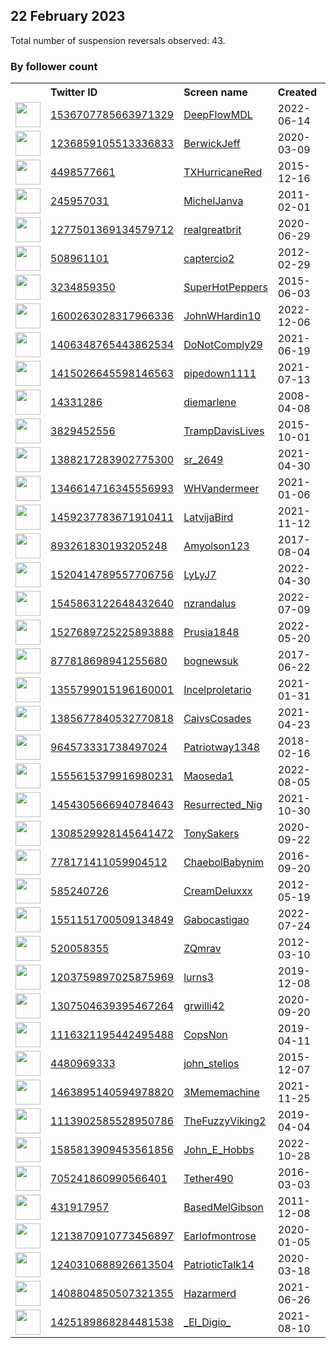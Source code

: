 
## 22 February 2023
Total number of suspension reversals observed: 43.

### By follower count
<table><tr><th></th><th align="left">Twitter ID</th><th align="left">Screen name</th>
<th align="left">Created</th><th align="left">Status</th><th align="left">Suspended</th><th align="left">Followers</th>
<tr><td><a href="https://pbs.twimg.com/profile_images/1536708731152453632/sPSox2CY_normal.jpg"><img src="https://pbs.twimg.com/profile_images/1536708731152453632/sPSox2CY_normal.jpg" width="40px" height="40px" align="center"/></a></td><td><a href="https://twitter.com/intent/user?user_id=1536707785663971329">1536707785663971329</a></td><td><a href="https://twitter.com/DeepFlowMDL">DeepFlowMDL</a></td><td>2022-06-14</td><td align="center"></td><td>2022-07-18</td><td>35653</td></tr>
<tr><td><a href="https://pbs.twimg.com/profile_images/1381084702291939335/mYry4syf_normal.jpg"><img src="https://pbs.twimg.com/profile_images/1381084702291939335/mYry4syf_normal.jpg" width="40px" height="40px" align="center"/></a></td><td><a href="https://twitter.com/intent/user?user_id=1236859105513336833">1236859105513336833</a></td><td><a href="https://twitter.com/BerwickJeff">BerwickJeff</a></td><td>2020-03-09</td><td align="center"></td><td></td><td>22909</td></tr>
<tr><td><a href="https://pbs.twimg.com/profile_images/1151299650663714816/oISB1jxw_normal.jpg"><img src="https://pbs.twimg.com/profile_images/1151299650663714816/oISB1jxw_normal.jpg" width="40px" height="40px" align="center"/></a></td><td><a href="https://twitter.com/intent/user?user_id=4498577661">4498577661</a></td><td><a href="https://twitter.com/TXHurricaneRed">TXHurricaneRed</a></td><td>2015-12-16</td><td align="center"></td><td></td><td>14964</td></tr>
<tr><td><a href="https://pbs.twimg.com/profile_images/914038388210257922/GHB7rfox_normal.jpg"><img src="https://pbs.twimg.com/profile_images/914038388210257922/GHB7rfox_normal.jpg" width="40px" height="40px" align="center"/></a></td><td><a href="https://twitter.com/intent/user?user_id=245957031">245957031</a></td><td><a href="https://twitter.com/MichelJanva">MichelJanva</a></td><td>2011-02-01</td><td align="center"></td><td></td><td>11123</td></tr>
<tr><td><a href="https://pbs.twimg.com/profile_images/1440353502287392772/VY47ZSwd_normal.jpg"><img src="https://pbs.twimg.com/profile_images/1440353502287392772/VY47ZSwd_normal.jpg" width="40px" height="40px" align="center"/></a></td><td><a href="https://twitter.com/intent/user?user_id=1277501369134579712">1277501369134579712</a></td><td><a href="https://twitter.com/realgreatbrit">realgreatbrit</a></td><td>2020-06-29</td><td align="center"></td><td>2022-09-02</td><td>9803</td></tr>
<tr><td><a href="https://pbs.twimg.com/profile_images/1215416467883085825/Lo0ZKshr_normal.jpg"><img src="https://pbs.twimg.com/profile_images/1215416467883085825/Lo0ZKshr_normal.jpg" width="40px" height="40px" align="center"/></a></td><td><a href="https://twitter.com/intent/user?user_id=508961101">508961101</a></td><td><a href="https://twitter.com/captercio2">captercio2</a></td><td>2012-02-29</td><td align="center"></td><td></td><td>7136</td></tr>
<tr><td><a href="https://pbs.twimg.com/profile_images/1575423972535308289/xBjV5gpM_normal.jpg"><img src="https://pbs.twimg.com/profile_images/1575423972535308289/xBjV5gpM_normal.jpg" width="40px" height="40px" align="center"/></a></td><td><a href="https://twitter.com/intent/user?user_id=3234859350">3234859350</a></td><td><a href="https://twitter.com/SuperHotPeppers">SuperHotPeppers</a></td><td>2015-06-03</td><td align="center"></td><td>2022-11-27</td><td>4480</td></tr>
<tr><td><a href="https://pbs.twimg.com/profile_images/1610071546340724737/3Aib_PMD_normal.jpg"><img src="https://pbs.twimg.com/profile_images/1610071546340724737/3Aib_PMD_normal.jpg" width="40px" height="40px" align="center"/></a></td><td><a href="https://twitter.com/intent/user?user_id=1600263028317966336">1600263028317966336</a></td><td><a href="https://twitter.com/JohnWHardin10">JohnWHardin10</a></td><td>2022-12-06</td><td align="center"></td><td>2023-02-16</td><td>3435</td></tr>
<tr><td><a href="https://pbs.twimg.com/profile_images/1522001221900550146/bEwQSvaB_normal.jpg"><img src="https://pbs.twimg.com/profile_images/1522001221900550146/bEwQSvaB_normal.jpg" width="40px" height="40px" align="center"/></a></td><td><a href="https://twitter.com/intent/user?user_id=1406348765443862534">1406348765443862534</a></td><td><a href="https://twitter.com/DoNotComply29">DoNotComply29</a></td><td>2021-06-19</td><td align="center"></td><td>2022-05-19</td><td>1432</td></tr>
<tr><td><a href="https://pbs.twimg.com/profile_images/1415026909524762626/0U_tqe2j_normal.jpg"><img src="https://pbs.twimg.com/profile_images/1415026909524762626/0U_tqe2j_normal.jpg" width="40px" height="40px" align="center"/></a></td><td><a href="https://twitter.com/intent/user?user_id=1415026645598146563">1415026645598146563</a></td><td><a href="https://twitter.com/pipedown1111">pipedown1111</a></td><td>2021-07-13</td><td align="center"></td><td>2022-10-15</td><td>1074</td></tr>
<tr><td><a href="https://pbs.twimg.com/profile_images/1434553728422580232/Nilunqvl_normal.jpg"><img src="https://pbs.twimg.com/profile_images/1434553728422580232/Nilunqvl_normal.jpg" width="40px" height="40px" align="center"/></a></td><td><a href="https://twitter.com/intent/user?user_id=14331286">14331286</a></td><td><a href="https://twitter.com/diemarlene">diemarlene</a></td><td>2008-04-08</td><td align="center"></td><td></td><td>1064</td></tr>
<tr><td><a href="https://pbs.twimg.com/profile_images/906773274637619201/PhJm83ya_normal.jpg"><img src="https://pbs.twimg.com/profile_images/906773274637619201/PhJm83ya_normal.jpg" width="40px" height="40px" align="center"/></a></td><td><a href="https://twitter.com/intent/user?user_id=3829452556">3829452556</a></td><td><a href="https://twitter.com/TrampDavisLives">TrampDavisLives</a></td><td>2015-10-01</td><td align="center"></td><td></td><td>772</td></tr>
<tr><td><a href="https://pbs.twimg.com/profile_images/1611580969974394880/1BG06iG9_normal.jpg"><img src="https://pbs.twimg.com/profile_images/1611580969974394880/1BG06iG9_normal.jpg" width="40px" height="40px" align="center"/></a></td><td><a href="https://twitter.com/intent/user?user_id=1388217283902775300">1388217283902775300</a></td><td><a href="https://twitter.com/sr_2649">sr_2649</a></td><td>2021-04-30</td><td align="center"></td><td>2023-02-17</td><td>727</td></tr>
<tr><td><a href="https://pbs.twimg.com/profile_images/1602520519470944256/dGJk2lqV_normal.jpg"><img src="https://pbs.twimg.com/profile_images/1602520519470944256/dGJk2lqV_normal.jpg" width="40px" height="40px" align="center"/></a></td><td><a href="https://twitter.com/intent/user?user_id=1346614716345556993">1346614716345556993</a></td><td><a href="https://twitter.com/WHVandermeer">WHVandermeer</a></td><td>2021-01-06</td><td align="center"></td><td>2023-02-16</td><td>673</td></tr>
<tr><td><a href="https://pbs.twimg.com/profile_images/1555692683150217217/7MD63vgZ_normal.jpg"><img src="https://pbs.twimg.com/profile_images/1555692683150217217/7MD63vgZ_normal.jpg" width="40px" height="40px" align="center"/></a></td><td><a href="https://twitter.com/intent/user?user_id=1459237783671910411">1459237783671910411</a></td><td><a href="https://twitter.com/LatvijaBird">LatvijaBird</a></td><td>2021-11-12</td><td align="center"></td><td>2022-10-20</td><td>501</td></tr>
<tr><td><a href="https://pbs.twimg.com/profile_images/1591692414598905856/RadsKJck_normal.jpg"><img src="https://pbs.twimg.com/profile_images/1591692414598905856/RadsKJck_normal.jpg" width="40px" height="40px" align="center"/></a></td><td><a href="https://twitter.com/intent/user?user_id=893261830193205248">893261830193205248</a></td><td><a href="https://twitter.com/Amyolson123">Amyolson123</a></td><td>2017-08-04</td><td align="center"></td><td>2023-01-19</td><td>436</td></tr>
<tr><td><a href="https://pbs.twimg.com/profile_images/1586737219443777536/48rEds3j_normal.jpg"><img src="https://pbs.twimg.com/profile_images/1586737219443777536/48rEds3j_normal.jpg" width="40px" height="40px" align="center"/></a></td><td><a href="https://twitter.com/intent/user?user_id=1520414789557706756">1520414789557706756</a></td><td><a href="https://twitter.com/LyLyJ7">LyLyJ7</a></td><td>2022-04-30</td><td align="center"></td><td>2023-01-07</td><td>424</td></tr>
<tr><td><a href="https://pbs.twimg.com/profile_images/1557164972886687750/2eCEPEoV_normal.jpg"><img src="https://pbs.twimg.com/profile_images/1557164972886687750/2eCEPEoV_normal.jpg" width="40px" height="40px" align="center"/></a></td><td><a href="https://twitter.com/intent/user?user_id=1545863122648432640">1545863122648432640</a></td><td><a href="https://twitter.com/nzrandalus">nzrandalus</a></td><td>2022-07-09</td><td align="center">🔒</td><td>2022-08-21</td><td>352</td></tr>
<tr><td><a href="https://pbs.twimg.com/profile_images/1628103924207976458/XFA1kC7z_normal.jpg"><img src="https://pbs.twimg.com/profile_images/1628103924207976458/XFA1kC7z_normal.jpg" width="40px" height="40px" align="center"/></a></td><td><a href="https://twitter.com/intent/user?user_id=1527689725225893888">1527689725225893888</a></td><td><a href="https://twitter.com/Prusia1848">Prusia1848</a></td><td>2022-05-20</td><td align="center"></td><td>2022-08-03</td><td>350</td></tr>
<tr><td><a href="https://pbs.twimg.com/profile_images/932052673666445317/c30uMm1z_normal.jpg"><img src="https://pbs.twimg.com/profile_images/932052673666445317/c30uMm1z_normal.jpg" width="40px" height="40px" align="center"/></a></td><td><a href="https://twitter.com/intent/user?user_id=877818698941255680">877818698941255680</a></td><td><a href="https://twitter.com/bognewsuk">bognewsuk</a></td><td>2017-06-22</td><td align="center"></td><td></td><td>322</td></tr>
<tr><td><a href="https://pbs.twimg.com/profile_images/1578120767342084110/9uvU0Uq2_normal.jpg"><img src="https://pbs.twimg.com/profile_images/1578120767342084110/9uvU0Uq2_normal.jpg" width="40px" height="40px" align="center"/></a></td><td><a href="https://twitter.com/intent/user?user_id=1355799015196160001">1355799015196160001</a></td><td><a href="https://twitter.com/Incelproletario">Incelproletario</a></td><td>2021-01-31</td><td align="center"></td><td>2022-12-04</td><td>299</td></tr>
<tr><td><a href="https://pbs.twimg.com/profile_images/1560236532333780992/iElmMtlO_normal.jpg"><img src="https://pbs.twimg.com/profile_images/1560236532333780992/iElmMtlO_normal.jpg" width="40px" height="40px" align="center"/></a></td><td><a href="https://twitter.com/intent/user?user_id=1385677840532770818">1385677840532770818</a></td><td><a href="https://twitter.com/CaivsCosades">CaivsCosades</a></td><td>2021-04-23</td><td align="center"></td><td>2022-09-21</td><td>248</td></tr>
<tr><td><a href="https://pbs.twimg.com/profile_images/1627373410287337476/bbBkq4Ij_normal.jpg"><img src="https://pbs.twimg.com/profile_images/1627373410287337476/bbBkq4Ij_normal.jpg" width="40px" height="40px" align="center"/></a></td><td><a href="https://twitter.com/intent/user?user_id=964573331738497024">964573331738497024</a></td><td><a href="https://twitter.com/Patriotway1348">Patriotway1348</a></td><td>2018-02-16</td><td align="center"></td><td></td><td>169</td></tr>
<tr><td><a href="https://pbs.twimg.com/profile_images/1555615554286882817/HyoN2_a9_normal.jpg"><img src="https://pbs.twimg.com/profile_images/1555615554286882817/HyoN2_a9_normal.jpg" width="40px" height="40px" align="center"/></a></td><td><a href="https://twitter.com/intent/user?user_id=1555615379916980231">1555615379916980231</a></td><td><a href="https://twitter.com/Maoseda1">Maoseda1</a></td><td>2022-08-05</td><td align="center"></td><td>2023-01-30</td><td>155</td></tr>
<tr><td><a href="https://pbs.twimg.com/profile_images/1628142402589405185/5-9yMH3n_normal.jpg"><img src="https://pbs.twimg.com/profile_images/1628142402589405185/5-9yMH3n_normal.jpg" width="40px" height="40px" align="center"/></a></td><td><a href="https://twitter.com/intent/user?user_id=1454305666940784643">1454305666940784643</a></td><td><a href="https://twitter.com/Resurrected_Nig">Resurrected_Nig</a></td><td>2021-10-30</td><td align="center"></td><td>2022-02-13</td><td>151</td></tr>
<tr><td><a href="https://pbs.twimg.com/profile_images/1385420256194273281/99JOnO6P_normal.jpg"><img src="https://pbs.twimg.com/profile_images/1385420256194273281/99JOnO6P_normal.jpg" width="40px" height="40px" align="center"/></a></td><td><a href="https://twitter.com/intent/user?user_id=1308529928145641472">1308529928145641472</a></td><td><a href="https://twitter.com/TonySakers">TonySakers</a></td><td>2020-09-22</td><td align="center"></td><td></td><td>149</td></tr>
<tr><td><a href="https://pbs.twimg.com/profile_images/1560812225320759296/whzH2s45_normal.jpg"><img src="https://pbs.twimg.com/profile_images/1560812225320759296/whzH2s45_normal.jpg" width="40px" height="40px" align="center"/></a></td><td><a href="https://twitter.com/intent/user?user_id=778171411059904512">778171411059904512</a></td><td><a href="https://twitter.com/ChaebolBabynim">ChaebolBabynim</a></td><td>2016-09-20</td><td align="center"></td><td>2023-01-19</td><td>128</td></tr>
<tr><td><a href="https://pbs.twimg.com/profile_images/440936802502053888/VfP5mnsU_normal.jpeg"><img src="https://pbs.twimg.com/profile_images/440936802502053888/VfP5mnsU_normal.jpeg" width="40px" height="40px" align="center"/></a></td><td><a href="https://twitter.com/intent/user?user_id=585240726">585240726</a></td><td><a href="https://twitter.com/CreamDeluxxx">CreamDeluxxx</a></td><td>2012-05-19</td><td align="center"></td><td>2022-07-03</td><td>102</td></tr>
<tr><td><a href="https://pbs.twimg.com/profile_images/1566920026711621634/GlXAyts2_normal.jpg"><img src="https://pbs.twimg.com/profile_images/1566920026711621634/GlXAyts2_normal.jpg" width="40px" height="40px" align="center"/></a></td><td><a href="https://twitter.com/intent/user?user_id=1551151700509134849">1551151700509134849</a></td><td><a href="https://twitter.com/Gabocastigao">Gabocastigao</a></td><td>2022-07-24</td><td align="center"></td><td>2022-09-11</td><td>99</td></tr>
<tr><td><a href="https://pbs.twimg.com/profile_images/1885287788/SuperAnt_normal.jpg"><img src="https://pbs.twimg.com/profile_images/1885287788/SuperAnt_normal.jpg" width="40px" height="40px" align="center"/></a></td><td><a href="https://twitter.com/intent/user?user_id=520058355">520058355</a></td><td><a href="https://twitter.com/ZQmrav">ZQmrav</a></td><td>2012-03-10</td><td align="center"></td><td></td><td>98</td></tr>
<tr><td><a href="https://pbs.twimg.com/profile_images/1592666733470535683/fuDzk_VC_normal.jpg"><img src="https://pbs.twimg.com/profile_images/1592666733470535683/fuDzk_VC_normal.jpg" width="40px" height="40px" align="center"/></a></td><td><a href="https://twitter.com/intent/user?user_id=1203759897025875969">1203759897025875969</a></td><td><a href="https://twitter.com/lurns3">lurns3</a></td><td>2019-12-08</td><td align="center"></td><td>2023-02-16</td><td>87</td></tr>
<tr><td><a href="https://pbs.twimg.com/profile_images/1593848137776611331/hmGjc_Yj_normal.jpg"><img src="https://pbs.twimg.com/profile_images/1593848137776611331/hmGjc_Yj_normal.jpg" width="40px" height="40px" align="center"/></a></td><td><a href="https://twitter.com/intent/user?user_id=1307504639395467264">1307504639395467264</a></td><td><a href="https://twitter.com/grwilli42">grwilli42</a></td><td>2020-09-20</td><td align="center"></td><td>2023-01-03</td><td>86</td></tr>
<tr><td><a href="https://pbs.twimg.com/profile_images/1253383507562430464/FHdUveIg_normal.jpg"><img src="https://pbs.twimg.com/profile_images/1253383507562430464/FHdUveIg_normal.jpg" width="40px" height="40px" align="center"/></a></td><td><a href="https://twitter.com/intent/user?user_id=1116321195442495488">1116321195442495488</a></td><td><a href="https://twitter.com/CopsNon">CopsNon</a></td><td>2019-04-11</td><td align="center"></td><td></td><td>69</td></tr>
<tr><td><a href="https://pbs.twimg.com/profile_images/1107320586521460737/5JCVwCpd_normal.jpg"><img src="https://pbs.twimg.com/profile_images/1107320586521460737/5JCVwCpd_normal.jpg" width="40px" height="40px" align="center"/></a></td><td><a href="https://twitter.com/intent/user?user_id=4480969333">4480969333</a></td><td><a href="https://twitter.com/john_stelios">john_stelios</a></td><td>2015-12-07</td><td align="center"></td><td>2022-11-03</td><td>63</td></tr>
<tr><td><a href="https://pbs.twimg.com/profile_images/1463904105139609600/Fa8Ztvfa_normal.jpg"><img src="https://pbs.twimg.com/profile_images/1463904105139609600/Fa8Ztvfa_normal.jpg" width="40px" height="40px" align="center"/></a></td><td><a href="https://twitter.com/intent/user?user_id=1463895140594978820">1463895140594978820</a></td><td><a href="https://twitter.com/3Mememachine">3Mememachine</a></td><td>2021-11-25</td><td align="center"></td><td></td><td>47</td></tr>
<tr><td><a href="https://pbs.twimg.com/profile_images/1166889741591162880/EnQv38IT_normal.jpg"><img src="https://pbs.twimg.com/profile_images/1166889741591162880/EnQv38IT_normal.jpg" width="40px" height="40px" align="center"/></a></td><td><a href="https://twitter.com/intent/user?user_id=1113902585528950786">1113902585528950786</a></td><td><a href="https://twitter.com/TheFuzzyViking2">TheFuzzyViking2</a></td><td>2019-04-04</td><td align="center"></td><td></td><td>31</td></tr>
<tr><td><a href="https://pbs.twimg.com/profile_images/1585813999039676417/Jn0jXrPf_normal.png"><img src="https://pbs.twimg.com/profile_images/1585813999039676417/Jn0jXrPf_normal.png" width="40px" height="40px" align="center"/></a></td><td><a href="https://twitter.com/intent/user?user_id=1585813909453561856">1585813909453561856</a></td><td><a href="https://twitter.com/John_E_Hobbs">John_E_Hobbs</a></td><td>2022-10-28</td><td align="center"></td><td>2023-02-17</td><td>31</td></tr>
<tr><td><a href="https://abs.twimg.com/sticky/default_profile_images/default_profile_normal.png"><img src="https://abs.twimg.com/sticky/default_profile_images/default_profile_normal.png" width="40px" height="40px" align="center"/></a></td><td><a href="https://twitter.com/intent/user?user_id=705241860990566401">705241860990566401</a></td><td><a href="https://twitter.com/Tether490">Tether490</a></td><td>2016-03-03</td><td align="center"></td><td>2023-01-07</td><td>10</td></tr>
<tr><td><a href="https://pbs.twimg.com/profile_images/829539959958884352/sOwMwTP0_normal.jpg"><img src="https://pbs.twimg.com/profile_images/829539959958884352/sOwMwTP0_normal.jpg" width="40px" height="40px" align="center"/></a></td><td><a href="https://twitter.com/intent/user?user_id=431917957">431917957</a></td><td><a href="https://twitter.com/BasedMelGibson">BasedMelGibson</a></td><td>2011-12-08</td><td align="center"></td><td></td><td>0</td></tr>
<tr><td><a href="https://pbs.twimg.com/profile_images/1213874220565958657/PQ3ZtT5M_normal.jpg"><img src="https://pbs.twimg.com/profile_images/1213874220565958657/PQ3ZtT5M_normal.jpg" width="40px" height="40px" align="center"/></a></td><td><a href="https://twitter.com/intent/user?user_id=1213870910773456897">1213870910773456897</a></td><td><a href="https://twitter.com/Earlofmontrose">Earlofmontrose</a></td><td>2020-01-05</td><td align="center"></td><td></td><td>0</td></tr>
<tr><td><a href="https://pbs.twimg.com/profile_images/1353683040539717632/tq4GPUkB_normal.jpg"><img src="https://pbs.twimg.com/profile_images/1353683040539717632/tq4GPUkB_normal.jpg" width="40px" height="40px" align="center"/></a></td><td><a href="https://twitter.com/intent/user?user_id=1240310688926613504">1240310688926613504</a></td><td><a href="https://twitter.com/PatrioticTalk14">PatrioticTalk14</a></td><td>2020-03-18</td><td align="center"></td><td></td><td>0</td></tr>
<tr><td><a href="https://pbs.twimg.com/profile_images/1514503276850524160/zCQzkqpO_normal.jpg"><img src="https://pbs.twimg.com/profile_images/1514503276850524160/zCQzkqpO_normal.jpg" width="40px" height="40px" align="center"/></a></td><td><a href="https://twitter.com/intent/user?user_id=1408804850507321355">1408804850507321355</a></td><td><a href="https://twitter.com/Hazarmerd">Hazarmerd</a></td><td>2021-06-26</td><td align="center"></td><td>2022-04-23</td><td>0</td></tr>
<tr><td><a href="https://pbs.twimg.com/profile_images/1603697357664661504/BKwG75VJ_normal.jpg"><img src="https://pbs.twimg.com/profile_images/1603697357664661504/BKwG75VJ_normal.jpg" width="40px" height="40px" align="center"/></a></td><td><a href="https://twitter.com/intent/user?user_id=1425189868284481538">1425189868284481538</a></td><td><a href="https://twitter.com/_El_Digio_">_El_Digio_</a></td><td>2021-08-10</td><td align="center"></td><td>2022-12-21</td><td>0</td></tr>
</table>
